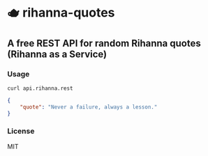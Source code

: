 # 🫖 rihanna-quotes

## A free REST API for random Rihanna quotes (Rihanna as a Service)

### Usage

```shell
curl api.rihanna.rest
```

```json
{
    "quote": "Never a failure, always a lesson."
}
```

### License

MIT
